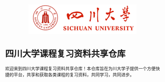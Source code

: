 <p align='center'><img src='./img/四川大学.png#gh-light-mode-only' width=70%></p>

# 四川大学课程复习资料共享仓库
欢迎来到四川大学课程复习资料共享仓库！本仓库旨在为川大学子提供一个方便快捷的平台，共享和获取各类课程的复习资料，共同学习，共同进步。